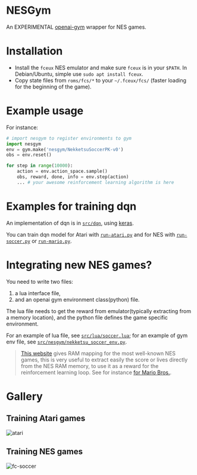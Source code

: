 # NESGym

An EXPERIMENTAL [openai-gym](https://gym.openai.com/) wrapper for NES games.

# Installation
- Install the `fceux` NES emulator and make sure `fceux` is in your `$PATH`. In Debian/Ubuntu, simple use `sudo apt install fceux`.
- Copy state files from `roms/fcs/*` to your `~/.fceux/fcs/` (faster loading for the beginning of the game).

# Example usage
For instance:
```python
# import nesgym to register environments to gym
import nesgym
env = gym.make('nesgym/NekketsuSoccerPK-v0')
obs = env.reset()

for step in range(10000):
    action = env.action_space.sample()
    obs, reward, done, info = env.step(action)
    ... # your awesome reinforcement learning algorithm is here
```

# Examples for training dqn
An implementation of dqn is in [`src/dqn`](src/dqn), using [keras](https://keras.io/).

You can train dqn model for Atari with [`run-atari.py`](src/run-atari.py) and for NES with [`run-soccer.py`](src/run-soccer.py) or [`run-mario.py`](src/run-mario.py).

# Integrating new NES games?
You need to write two files:
1. a lua interface file,
2. and an openai gym environment class(python) file.

The lua file needs to get the reward from emulator(typically extracting from a memory location), and the python file defines the game specific environment.

For an example of lua file, see [`src/lua/soccer.lua`](src/lua/soccer.lua); for an example of gym env file, see [`src/nesgym/nekketsu_soccer_env.py`](src/nesgym/nekketsu_soccer_env.py).

> [This website](http://datacrystal.romhacking.net/wiki/Category:NES_games) gives RAM mapping for the most well-known NES games, this is very useful to extract easily the score or lives directly from the NES RAM memory, to use it as a reward for the reinforcement learning loop. See for instance [for Mario Bros.](http://datacrystal.romhacking.net/wiki/Mario_Bros.:RAM_map).

# Gallery
## Training Atari games
![atari](images/atari.png)

## Training NES games
![fc-soccer](images/soccer.png)
